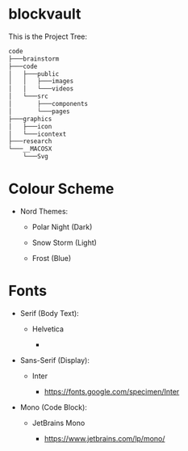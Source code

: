# blockvault

This is the Project Tree:

```bash
code
├───brainstorm
├───code
│   ├───public
│   │   ├───images
│   │   └───videos
│   └───src
│       ├───components
│       └───pages
├───graphics
│   ├───icon
│   └───icontext
├───research
└───__MACOSX
    └───Svg
```

# Colour Scheme

- Nord Themes:

  - Polar Night (Dark)

  - Snow Storm (Light)

  - Frost (Blue)

# Fonts

- Serif (Body Text):

  - Helvetica

    -

- Sans-Serif (Display):

  - Inter

    - https://fonts.google.com/specimen/Inter

- Mono (Code Block):

  - JetBrains Mono

    - https://www.jetbrains.com/lp/mono/
